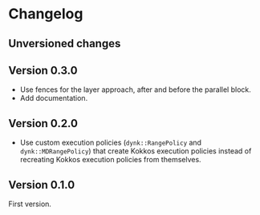 # Changelog

## Unversioned changes

## Version 0.3.0

- Use fences for the layer approach, after and before the parallel block.
- Add documentation.

## Version 0.2.0

- Use custom execution policies (`dynk::RangePolicy` and `dynk::MDRangePolicy`) that create Kokkos execution policies instead of recreating Kokkos execution policies from themselves.

## Version 0.1.0

First version.
